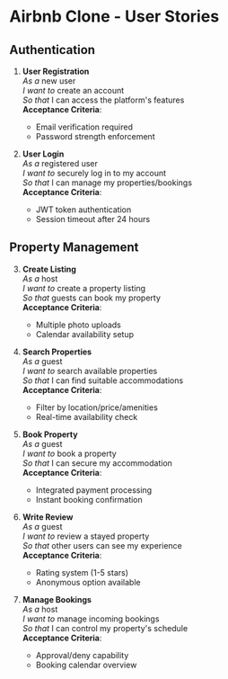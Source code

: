 # Airbnb Clone - User Stories

## Authentication
1. **User Registration**  
   *As a* new user  
   *I want to* create an account  
   *So that* I can access the platform's features  
   **Acceptance Criteria**:  
   - Email verification required  
   - Password strength enforcement  

2. **User Login**  
   *As a* registered user  
   *I want to* securely log in to my account  
   *So that* I can manage my properties/bookings  
   **Acceptance Criteria**:  
   - JWT token authentication  
   - Session timeout after 24 hours  

## Property Management
3. **Create Listing**  
   *As a* host  
   *I want to* create a property listing  
   *So that* guests can book my property  
   **Acceptance Criteria**:  
   - Multiple photo uploads  
   - Calendar availability setup  

4. **Search Properties**  
   *As a* guest  
   *I want to* search available properties  
   *So that* I can find suitable accommodations  
   **Acceptance Criteria**:  
   - Filter by location/price/amenities  
   - Real-time availability check  

5. **Book Property**  
   *As a* guest  
   *I want to* book a property  
   *So that* I can secure my accommodation  
   **Acceptance Criteria**:  
   - Integrated payment processing  
   - Instant booking confirmation  

6. **Write Review**  
   *As a* guest  
   *I want to* review a stayed property  
   *So that* other users can see my experience  
   **Acceptance Criteria**:  
   - Rating system (1-5 stars)  
   - Anonymous option available  

7. **Manage Bookings**  
   *As a* host  
   *I want to* manage incoming bookings  
   *So that* I can control my property's schedule  
   **Acceptance Criteria**:  
   - Approval/deny capability  
   - Booking calendar overview  
